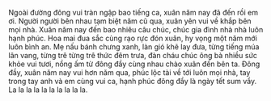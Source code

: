 Ngoài đường đông vui tràn ngập bao tiếng ca, xuân năm nay đã đến rồi em ơi. Người người bên nhau tạm biệt năm cũ qua, xuân yên vui về khắp bên mọi nhà. Xuân năm nay đến bao nhiêu câu chúc, chúc gia đình nhà nhà luôn hạnh phúc. Hoa mai đua sắc cùng rạo rực đón xuân, hy vọng một năm mới luôn bình an. Mẹ nấu bánh chưng xanh, làn gió khẽ lay đưa, từng tiếng múa lân vang, từng trê từng trê thức đêm trưa, đàn cháu chúc ông bà nhiều sức khỏe vui tươi, nồng ấm từ đông đầy cùng nhau chào xuân đến bên ta. Đông đầy, xuân năm nay vui hơn năm qua, phúc lộc tài về tới luôn mọi nhà, tay trong tay anh và em cùng vui ca, hạnh phúc đông đầy là ngày tết sum vầy. La la la la la la la la la la.